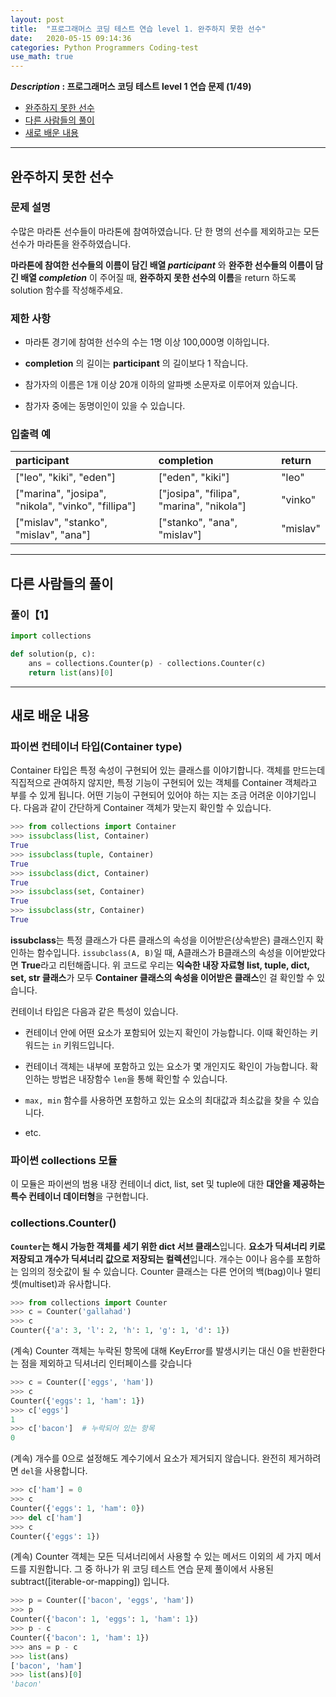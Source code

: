 ```yaml
---
layout: post
title:  "프로그래머스 코딩 테스트 연습 level 1. 완주하지 못한 선수"
date:   2020-05-15 09:14:36 
categories: Python Programmers Coding-test
use_math: true
---
```


**_Description_ : 프로그래머스 코딩 테스트 level 1 연습 문제 (1/49)**

* [완주하지 못한 선수](#problem-description)
* [다른 사람들의 풀이](#problem-solution)
* [새로 배운 내용](#deep)

***

## 완주하지 못한 선수 <a id="problem-description"></a>

### 문제 설명
수많은 마라톤 선수들이 마라톤에 참여하였습니다. 단 한 명의 선수를 제외하고는 모든 선수가 마라톤을 완주하였습니다. 

**마라톤에 참여한 선수들의 이름이 담긴 배열 _participant_**
와 **완주한 선수들의 이름이 담긴 배열 _completion_**
이 주어질 때, **완주하지 못한 선수의 이름**을 return 하도록 solution 함수를 작성해주세요.  


### 제한 사항

* 마라톤 경기에 참여한 선수의 수는 1명 이상 100,000명 이하입니다.

* __completion__
의 길이는 
__participant__
의 길이보다 1 작습니다.

* 참가자의 이름은 1개 이상 20개 이하의 알파벳 소문자로 이루어져 있습니다. 

* 참가자 중에는 동명이인이 있을 수 있습니다.


### 입출력 예

| participant | completion | return |
| :---------- | :--------- | :----- |
| ["leo", "kiki", "eden"] | ["eden", "kiki"] | "leo" |
| ["marina", "josipa", "nikola", "vinko", "fillipa"] | ["josipa", "filipa", "marina", "nikola"] | "vinko" |
| ["mislav", "stanko", "mislav", "ana"] | ["stanko", "ana", "mislav"] | "mislav" |

***

## 다른 사람들의 풀이 <a id="problem-solution"></a>

### 풀이【1】
```python
import collections

def solution(p, c):
    ans = collections.Counter(p) - collections.Counter(c)
    return list(ans)[0]
```

***

## 새로 배운 내용 <a id="deep"></a>

### 파이썬 컨테이너 타입(Container type)

Container 타입은 특정 속성이 구현되어 있는 클래스를 이야기합니다. 객체를 만드는데 직집적으로 관여하지 않지만, 특정 기능이 구현되어 있는 객체를 Container 객체라고 부를 수 있게 됩니다. 어떤 기능이 구현되어 있어야 하는 지는 조금 어려운 이야기입니다. 다음과 같이 간단하게 Container 객체가 맞는지 확인할 수 있습니다.

```python console
>>> from collections import Container
>>> issubclass(list, Container)
True
>>> issubclass(tuple, Container)
True
>>> issubclass(dict, Container)
True
>>> issubclass(set, Container)
True
>>> issubclass(str, Container)
True
```

**issubclass**는 특정 클래스가 다른 클래스의 속성을 이어받은(상속받은) 클래스인지 확인하는 함수입니다. `issubclass(A, B)`일 때, A클래스가 B클래스의 속성을 이어받았다면 **True**라고 리턴해줍니다. 위 코드로 우리는 **익숙한 내장 자료형 list, tuple, dict, set, str 클래스**가 모두 **Container 클래스의 속성을 이어받은 클래스**인 걸 확인할 수 있습니다.

컨테이너 타입은 다음과 같은 특성이 있습니다.

* 컨테이너 안에 어떤 요소가 포함되어 있는지 확인이 가능합니다. 이때 확인하는 키워드는 `in` 키워드입니다.

* 컨테이너 객체는 내부에 포함하고 있는 요소가 몇 개인지도 확인이 가능합니다. 확인하는 방법은 내장함수 `len`을 통해 확인할 수 있습니다.

* `max, min` 함수를 사용하면 포함하고 있는 요소의 최대값과 최소값을 찾을 수 있습니다.

* etc.


### 파이썬 collections 모듈

이 모듈은 파이썬의 범용 내장 컨테이너 dict, list, set 및 tuple에 대한 **대안을 제공하는 특수 컨테이너 데이터형**을 구현합니다.


### collections.Counter()

**`Counter`는 해시 가능한 객체를 세기 위한 dict 서브 클래스**입니다. **요소가 딕셔너리 키로 저장되고 개수가 딕셔너리 값으로 저장되는 컬렉션**입니다. 개수는 0이나 음수를 포함하는 임의의 정숫값이 될 수 있습니다. Counter 클래스는 다른 언어의 백(bag)이나 멀티 셋(multiset)과 유사합니다.

```python 
>>> from collections import Counter
>>> c = Counter('gallahad')
>>> c
Counter({'a': 3, 'l': 2, 'h': 1, 'g': 1, 'd': 1})
```

(계속) Counter 객체는 누락된 항목에 대해 KeyError를 발생시키는 대신 0을 반환한다는 점을 제외하고 딕셔너리 인터페이스를 갖습니다

```python 
>>> c = Counter(['eggs', 'ham'])
>>> c
Counter({'eggs': 1, 'ham': 1})
>>> c['eggs']
1
>>> c['bacon']  # 누락되어 있는 항목 
0
```

(계속) 개수를 0으로 설정해도 계수기에서 요소가 제거되지 않습니다. 완전히 제거하려면 `del`을 사용합니다.

```python 
>>> c['ham'] = 0
>>> c
Counter({'eggs': 1, 'ham': 0})
>>> del c['ham']
>>> c
Counter({'eggs': 1})
```

(계속) Counter 객체는 모든 딕셔너리에서 사용할 수 있는 메서드 이외의 세 가지 메서드를 지원합니다. 그 중 하나가 위 코딩 테스트 연습 문제 풀이에서 사용된 subtract([iterable-or-mapping]) 입니다. 

```python 
>>> p = Counter(['bacon', 'eggs', 'ham'])
>>> p
Counter({'bacon': 1, 'eggs': 1, 'ham': 1})
>>> p - c
Counter({'bacon': 1, 'ham': 1})
>>> ans = p - c
>>> list(ans)
['bacon', 'ham']
>>> list(ans)[0]
'bacon'
```





